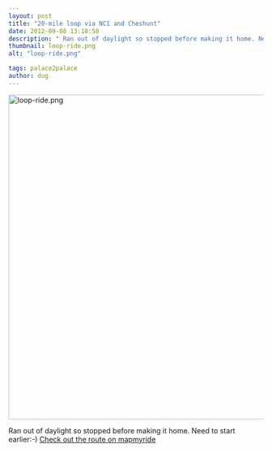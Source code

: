 ```yaml
---
layout: post
title: "20-mile loop via NC1 and Cheshunt"
date: 2012-09-08 13:18:58
description: " Ran out of daylight so stopped before making it home. Need to start earlier -- -) Check out the route on mapmyride&#8230;"
thumbnail: loop-ride.png
alt: "loop-ride.png"

tags: palace2palace
author: dug
---
```


<p><a href="http://donkeyontheedge.com/assets_c/2012/09/loop-ride-921.html" onclick="window.open('http://donkeyontheedge.com/assets_c/2012/09/loop-ride-921.html','popup','width=1580,height=760,scrollbars=no,resizable=no,toolbar=no,directories=no,location=no,menubar=no,status=no,left=0,top=0'); return false"><img src="http://donkeyontheedge.com/assets_c/2012/09/loop-ride-thumb-580x278-921.png" width="640" foo="278" alt="loop-ride.png"  style="" /></a></p>

<p>Ran out of daylight so stopped before making it home. Need to start earlier:-) <a href="http://www.mapmyride.com/routes/fullscreen/134188891/">Check out the route on mapmyride</a></p>
